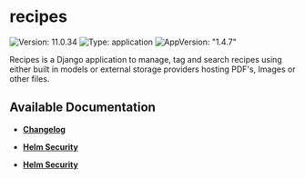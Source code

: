 # recipes

![Version: 11.0.34](https://img.shields.io/badge/Version-11.0.34-informational?style=flat-square) ![Type: application](https://img.shields.io/badge/Type-application-informational?style=flat-square) ![AppVersion: "1.4.7"](https://img.shields.io/badge/AppVersion-"1.4.7"-informational?style=flat-square)

Recipes is a Django application to manage, tag and search recipes using either built in models or external storage providers hosting PDF's, Images or other files.

## Available Documentation

- [**Changelog**](CHANGELOG)

- [**Helm Security**](container-security)

- [**Helm Security**](helm-security)

